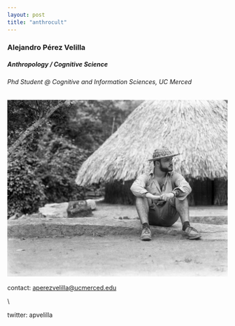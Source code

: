 ```yaml
---
layout: post
title: "anthrocult"  
---
```


### Alejandro Pérez Velilla
##### Anthropology / Cognitive Science
###### Phd Student @ Cognitive and Information Sciences, UC Merced

![photo](/img/website_photo.png)

contact: aperezvelilla@ucmerced.edu

\\

twitter: apvelilla
